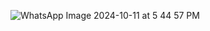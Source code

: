 ![WhatsApp Image 2024-10-11 at 5 44 57 PM](https://github.com/user-attachments/assets/9ce46e90-0a39-4ab2-86a5-f271996ce241)
